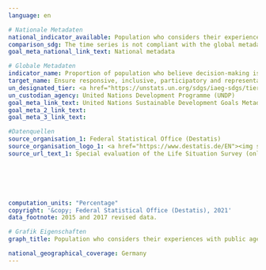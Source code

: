 ```yaml
---
language: en    

# Nationale Metadaten    
national_indicator_available: Population who considers their experiences with public agencies free of discrimination during the previous two years    
comparison_sdg: The time series is not compliant with the global metadata, but provides additional information.    
goal_meta_national_link_text: National metadata    

# Globale Metadaten    
indicator_name: Proportion of population who believe decision-making is inclusive and responsive, by sex, age, disability and population group    
target_name: Ensure responsive, inclusive, participatory and representative decision-making at all levels    
un_designated_tier: <a href="https://unstats.un.org/sdgs/iaeg-sdgs/tier-classification/" title="Click here for more information on the UN tier classification."  target="_blank">Tier II</a>    
un_custodian_agency: United Nations Development Programme (UNDP)    
goal_meta_link_text: United Nations Sustainable Development Goals Metadata    
goal_meta_2_link_text:     
goal_meta_3_link_text:     

#Datenquellen
source_organisation_1: Federal Statistical Office (Destatis)
source_organisation_logo_1: <a href="https://www.destatis.de/EN"><img src="https://g205sdgs.github.io/sdg-indicators/public/OrgImgEn/destatis.png" alt="Logo destatis" style="height:60px; width:148px" /></a>
source_url_text_1: Special evaluation of the Life Situation Survey (only available in German)





    
computation_units: "Percentage"    
copyright: '&copy; Federal Statistical Office (Destatis), 2021'    
data_footnote: 2015 and 2017 revised data.    

# Grafik Eigenschaften    
graph_title: Population who considers their experiences with public agencies free of discrimination during the previous two years    

national_geographical_coverage: Germany    
---
```


<span></span>